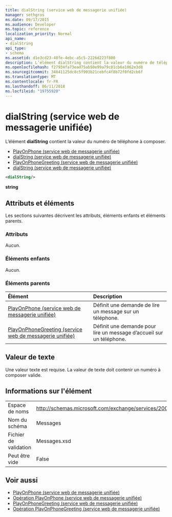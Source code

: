 ```yaml
---
title: dialString (service web de messagerie unifiée)
manager: sethgros
ms.date: 09/17/2015
ms.audience: Developer
ms.topic: reference
localization_priority: Normal
api_name:
- dialString
api_type:
- schema
ms.assetid: d1e3cd23-48fe-4ebc-a5c5-2226d223f800
description: L’élément dialString contient la valeur du numéro de téléphone à composer.
ms.openlocfilehash: f27934fa73ead75ab50e99a79c01cb6a1062e3d8
ms.sourcegitcommit: 34041125dc8c5f993b21cebfc4f8b72f0fd2cb6f
ms.translationtype: MT
ms.contentlocale: fr-FR
ms.lasthandoff: 06/11/2018
ms.locfileid: "19755920"
---
```

# <a name="dialstring-um-web-service"></a>dialString (service web de messagerie unifiée)

L’élément **dialString** contient la valeur du numéro de téléphone à composer. 
  
- [PlayOnPhone (service web de messagerie unifiée)](playonphone-um-web-service.md) 
- [dialString (service web de messagerie unifiée)](dialstring-um-web-service.md) 
- [PlayOnPhoneGreeting (service web de messagerie unifiée)](playonphonegreeting-um-web-service.md) 
- [dialString (service web de messagerie unifiée)](dialstring-um-web-service.md)
  
```xml
<dialString/>
```

 **string**
## <a name="attributes-and-elements"></a>Attributs et éléments

Les sections suivantes décrivent les attributs, éléments enfants et éléments parents.
  
### <a name="attributes"></a>Attributs

Aucun.
  
### <a name="child-elements"></a>Éléments enfants

Aucun.
  
### <a name="parent-elements"></a>Éléments parents

|**Élément**|**Description**|
|:-----|:-----|
|[PlayOnPhone (service web de messagerie unifiée)](playonphone-um-web-service.md) <br/> |Définit une demande de lire un message sur un téléphone.  <br/> |
|[PlayOnPhoneGreeting (service web de messagerie unifiée)](playonphonegreeting-um-web-service.md) <br/> |Définit une demande pour lire un message d’accueil sur un téléphone.  <br/> |
   
## <a name="text-value"></a>Valeur de texte

Une valeur texte est requise. La valeur de texte doit contenir un numéro à composer valide.
  
## <a name="element-information"></a>Informations sur l'élément

|||
|:-----|:-----|
|Espace de noms  <br/> |http://schemas.microsoft.com/exchange/services/2006/messages  <br/> |
|Nom du schéma  <br/> |Messages  <br/> |
|Fichier de validation  <br/> |Messages.xsd  <br/> |
|Peut être vide  <br/> |False  <br/> |
   
## <a name="see-also"></a>Voir aussi

- [PlayOnPhone (service web de messagerie unifiée)](playonphone-um-web-service.md)  
- [Opération PlayOnPhone (service web de messagerie unifiée)](playonphone-operation-um-web-service.md)  
- [PlayOnPhoneGreeting (service web de messagerie unifiée)](playonphonegreeting-um-web-service.md)  
- [Opération PlayOnPhoneGreeting (service web de messagerie unifiée)](playonphonegreeting-operation-um-web-service.md)

